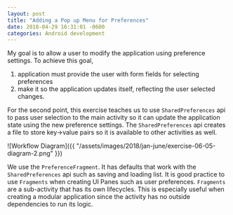 ```yaml
---
layout: post
title: "Adding a Pop up Menu for Preferences"
date: 2018-04-29 16:31:01 -0600
categories: Android development
---
```


My goal is to allow a user to modify the application using preference settings. To achieve this goal, 

1. application must provide the user with form fields for selecting preferences 
2. make it so the application updates itself, reflecting the user selected changes. 

For the second point, this exercise teaches us to use `SharedPreferences` api to pass user selection to the main activity so it can update the application state using the new preference settings. The `SharedPreferences` api creates a file to store key->value pairs so it is available to other activities as well.


![Workflow Diagram]({{ "/assets/images/2018/jan-june/exercise-06-05-diagram-2.png" }})

We use the `PreferenceFragment`. It has defaults that work with the `SharedPreferences` api such as saving and loading list. 
It is good practice to use `Fragments` when creating UI Panes such as user preferences. `Fragments` are a sub-activity that has its own lifecycles. This is especially useful when creating a modular application since the activity has no outside dependencies to run its logic. 


